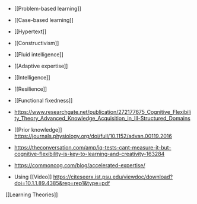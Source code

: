 - [[Problem-based learning]]
- [[Case-based learning]]
- [[Hypertext]]
- [[Constructivism]]
- [[Fluid intelligence]]
- [[Adaptive expertise]]
- [[Intelligence]]
- [[Resilience]]
- [[Functional fixedness]]

- https://www.researchgate.net/publication/272177675_Cognitive_Flexibility_Theory_Advanced_Knowledge_Acquisition_in_Ill-Structured_Domains

- [[Prior knowledge]] https://journals.physiology.org/doi/full/10.1152/advan.00119.2016

- https://theconversation.com/amp/iq-tests-cant-measure-it-but-cognitive-flexibility-is-key-to-learning-and-creativity-163284

- https://commoncog.com/blog/accelerated-expertise/

- Using [[Video]] https://citeseerx.ist.psu.edu/viewdoc/download?doi=10.1.1.89.4385&rep=rep1&type=pdf

[[Learning Theories]]
